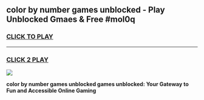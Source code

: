 
## color by number games unblocked - Play Unblocked Gmaes & Free #mol0q
<h3>
<a href="https://news.freeplayer.one?title=color_by_number_games_unblocked&ref=24F">CLICK TO PLAY</a></h3>
<hr>

<h3>
<a href="https://news.freeplayer.one?title=color_by_number_games_unblocked&ref=24F">CLICK 2 PLAY</a>
  
</h3>

<a href="https://news.freeplayer.one?title=color_by_number_games_unblocked&ref=24F/"><img src="https://clearcache.store/games.png"></a>


**color by number games unblocked games unblocked: Your Gateway to Fun and Accessible Online Gaming**

